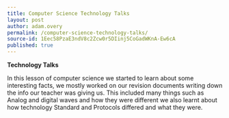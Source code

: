 ```yaml
---
title: Computer Science Technology Talks
layout: post
author: adam.overy
permalink: /computer-science-technology-talks/
source-id: 1Eec58PzaE3ndV8c2Zcw0r5DIinj5CoGadWKnA-Ew6cA
published: true
---
```

**Technology Talks**

In this lesson of computer science we started to learn about some interesting facts, we mostly worked on our revision documents writing down the info our teacher was giving us. This included many things such as Analog and digital waves and how they were different we also learnt about how technology Standard and Protocols differed and what they were.

